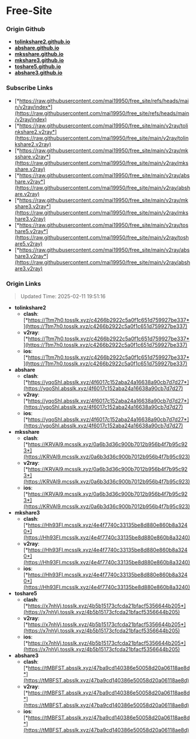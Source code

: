 # Free-Site

### Origin Github

- [**tolinkshare2.github.io**](https://github.com/tolinkshare2/tolinkshare2.github.io)
- [**abshare.github.io**](https://github.com/abshare/abshare.github.io)
- [**mksshare.github.io**](https://github.com/mksshare/mksshare.github.io)
- [**mkshare3.github.io**](https://github.com/mkshare3/mkshare3.github.io)
- [**toshare5.github.io**](https://github.com/toshare5/toshare5.github.io)
- [**abshare3.github.io**](https://github.com/abshare3/abshare3.github.io)

### Subscribe Links

- [*https://raw.githubusercontent.com/mai19950/free_site/refs/heads/main/v2ray/index*](https://raw.githubusercontent.com/mai19950/free_site/refs/heads/main/v2ray/index)
- [*https://raw.githubusercontent.com/mai19950/free_site/main/v2ray/tolinkshare2.v2ray*](https://raw.githubusercontent.com/mai19950/free_site/main/v2ray/tolinkshare2.v2ray)
- [*https://raw.githubusercontent.com/mai19950/free_site/main/v2ray/mksshare.v2ray*](https://raw.githubusercontent.com/mai19950/free_site/main/v2ray/mksshare.v2ray)
- [*https://raw.githubusercontent.com/mai19950/free_site/main/v2ray/abshare.v2ray*](https://raw.githubusercontent.com/mai19950/free_site/main/v2ray/abshare.v2ray)
- [*https://raw.githubusercontent.com/mai19950/free_site/main/v2ray/mkshare3.v2ray*](https://raw.githubusercontent.com/mai19950/free_site/main/v2ray/mkshare3.v2ray)
- [*https://raw.githubusercontent.com/mai19950/free_site/main/v2ray/toshare5.v2ray*](https://raw.githubusercontent.com/mai19950/free_site/main/v2ray/toshare5.v2ray)
- [*https://raw.githubusercontent.com/mai19950/free_site/main/v2ray/abshare3.v2ray*](https://raw.githubusercontent.com/mai19950/free_site/main/v2ray/abshare3.v2ray)

### Origin Links

> Updated Time: 2025-02-11 19:51:16

- **tolinkshare2**
  - **clash**: [*https://Ttm7h0.tosslk.xyz/c4266b2922c5a0f1c651d759927be337*](https://Ttm7h0.tosslk.xyz/c4266b2922c5a0f1c651d759927be337)
  - **v2ray**: [*https://Ttm7h0.tosslk.xyz/c4266b2922c5a0f1c651d759927be337*](https://Ttm7h0.tosslk.xyz/c4266b2922c5a0f1c651d759927be337)
  - **ios**: [*https://Ttm7h0.tosslk.xyz/c4266b2922c5a0f1c651d759927be337*](https://Ttm7h0.tosslk.xyz/c4266b2922c5a0f1c651d759927be337)
- **abshare**
  - **clash**: [*https://yqoShI.absslk.xyz/4f6017c152aba24a16638a90cb7d7d27*](https://yqoShI.absslk.xyz/4f6017c152aba24a16638a90cb7d7d27)
  - **v2ray**: [*https://yqoShI.absslk.xyz/4f6017c152aba24a16638a90cb7d7d27*](https://yqoShI.absslk.xyz/4f6017c152aba24a16638a90cb7d7d27)
  - **ios**: [*https://yqoShI.absslk.xyz/4f6017c152aba24a16638a90cb7d7d27*](https://yqoShI.absslk.xyz/4f6017c152aba24a16638a90cb7d7d27)
- **mksshare**
  - **clash**: [*https://KRVAl9.mcsslk.xyz/0a6b3d36c900b7012b956b4f7b95c923*](https://KRVAl9.mcsslk.xyz/0a6b3d36c900b7012b956b4f7b95c923)
  - **v2ray**: [*https://KRVAl9.mcsslk.xyz/0a6b3d36c900b7012b956b4f7b95c923*](https://KRVAl9.mcsslk.xyz/0a6b3d36c900b7012b956b4f7b95c923)
  - **ios**: [*https://KRVAl9.mcsslk.xyz/0a6b3d36c900b7012b956b4f7b95c923*](https://KRVAl9.mcsslk.xyz/0a6b3d36c900b7012b956b4f7b95c923)
- **mkshare3**
  - **clash**: [*https://Hh93FI.mcsslk.xyz/4e4f7740c33135be8d880e860b8a3240*](https://Hh93FI.mcsslk.xyz/4e4f7740c33135be8d880e860b8a3240)
  - **v2ray**: [*https://Hh93FI.mcsslk.xyz/4e4f7740c33135be8d880e860b8a3240*](https://Hh93FI.mcsslk.xyz/4e4f7740c33135be8d880e860b8a3240)
  - **ios**: [*https://Hh93FI.mcsslk.xyz/4e4f7740c33135be8d880e860b8a3240*](https://Hh93FI.mcsslk.xyz/4e4f7740c33135be8d880e860b8a3240)
- **toshare5**
  - **clash**: [*https://x7nhVj.tosslk.xyz/4b5b15173cfcda21bfacf5356644b205*](https://x7nhVj.tosslk.xyz/4b5b15173cfcda21bfacf5356644b205)
  - **v2ray**: [*https://x7nhVj.tosslk.xyz/4b5b15173cfcda21bfacf5356644b205*](https://x7nhVj.tosslk.xyz/4b5b15173cfcda21bfacf5356644b205)
  - **ios**: [*https://x7nhVj.tosslk.xyz/4b5b15173cfcda21bfacf5356644b205*](https://x7nhVj.tosslk.xyz/4b5b15173cfcda21bfacf5356644b205)
- **abshare3**
  - **clash**: [*https://tMBFST.absslk.xyz/47ba9cd140386e50058d20a06118ae8d*](https://tMBFST.absslk.xyz/47ba9cd140386e50058d20a06118ae8d)
  - **v2ray**: [*https://tMBFST.absslk.xyz/47ba9cd140386e50058d20a06118ae8d*](https://tMBFST.absslk.xyz/47ba9cd140386e50058d20a06118ae8d)
  - **ios**: [*https://tMBFST.absslk.xyz/47ba9cd140386e50058d20a06118ae8d*](https://tMBFST.absslk.xyz/47ba9cd140386e50058d20a06118ae8d)
